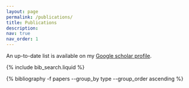 ```yaml
---
layout: page
permalink: /publications/
title: Publications
description: 
nav: true
nav_order: 1
---
```

An up-to-date list is available on my [Google scholar profile](https://scholar.google.com/citations?user=3dCECpgAAAAJ).

<!-- _pages/publications.md -->

<!-- Bibsearch Feature -->

{% include bib_search.liquid %}

<div class="publications">
 {% bibliography -f papers --group_by type --group_order ascending %}

</div>
